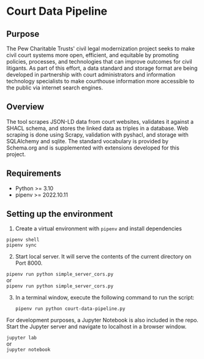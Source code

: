 # Court Data Pipeline

## Purpose

The Pew Charitable Trusts' civil legal modernization project seeks to make civil court systems more open, efficient, and equitable by promoting policies, processes, and technologies that can improve outcomes for civil litigants. As part of this effort, a data standard and storage format are being developed in partnership with court administrators and information technology specialists to make courthouse information more accessible to the public via internet search engines.

## Overview

The tool scrapes JSON-LD data from court websites, validates it against a SHACL schema, and stores the linked data as triples in a database. Web scraping is done using Scrapy, validation with pyshacl, and storage with SQLAlchemy and sqlite. The standard vocabulary is provided by Schema.org and is supplemented with extensions developed for this project.

## Requirements
- Python >= 3.10
- pipenv >= 2022.10.11


## Setting up the environment

1. Create a virtual environment with `pipenv` and install dependencies
  
  `pipenv shell`  
  `pipenv sync`
  
  
2. Start local server. It will serve the contents of the current directory on Port 8000.
  
  `pipenv run python simple_server_cors.py`  
  or  
  `pipenv run python simple_server_cors.py`
  
  
3. In a terminal window, execute the following command to run the script:

	`pipenv run python court-data-pipeline.py`


For development purposes, a Jupyter Notebook is also included in the repo. Start the Jupyter server and navigate to localhost in a browser window.

`jupyter lab`  
or  
`jupyter notebook`
